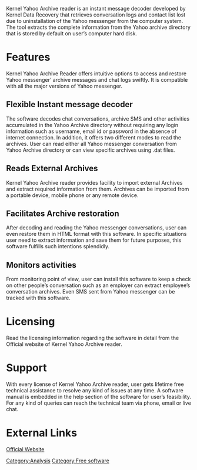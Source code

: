 Kernel Yahoo Archive reader is an instant message decoder developed by
Kernel Data Recovery that retrieves conversation logs and contact list
lost due to uninstallation of the Yahoo messenger from the computer
system. The tool extracts the complete information from the Yahoo
archive directory that is stored by default on user’s computer hard
disk.

# Features

Kernel Yahoo Archive Reader offers intuitive options to access and
restore Yahoo messenger’ archive messages and chat logs swiftly. It is
compatible with all the major versions of Yahoo messenger.

## Flexible Instant message decoder

The software decodes chat conversations, archive SMS and other
activities accumulated in the Yahoo Archive directory without requiring
any login information such as username, email id or password in the
absence of internet connection. In addition, it offers two different
modes to read the archives. User can read either all Yahoo messenger
conversation from Yahoo Archive directory or can view specific archives
using .dat files.

## Reads External Archives

Kernel Yahoo Archive reader provides facility to import external
Archives and extract required information from them. Archives can be
imported from a portable device, mobile phone or any remote device.

## Facilitates Archive restoration

After decoding and reading the Yahoo messenger conversations, user can
even restore them in HTML format with this software. In specific
situations user need to extract information and save them for future
purposes, this software fulfills such intentions splendidly.

## Monitors activities

From monitoring point of view, user can install this software to keep a
check on other people’s conversation such as an employer can extract
employee’s conversation archives. Even SMS sent from Yahoo messenger can
be tracked with this software.

# Licensing

Read the licensing information regarding the software in detail from the
Official website of Kernel Yahoo Archive reader.

# Support

With every license of Kernel Yahoo Archive reader, user gets lifetime
free technical assistance to resolve any kind of issues at any time. A
software manual is embedded in the help section of the software for
user’s feasibility. For any kind of queries can reach the technical team
via phone, email or live chat.

# External Links

[Official Website](http://www.nucleustechnologies.com/)

[Category:Analysis](Category:Analysis "wikilink") [Category:Free
software](Category:Free_software "wikilink")